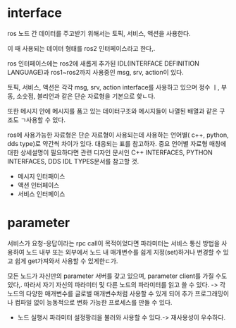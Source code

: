 # interface
ros 노드 간 데이터를 주고받기 위해서는
토픽, 서비스, 액션을 사용한다.

이 때 사용되는 데이터 형태를 ros2 인터페이스라고 한다,.

ros 인터페이스에는 ros2에 새롭게 추가된
IDL(INTERFACE DEFINITION LANGUAGE)과 ros1~ros2까지 사용중인
msg, srv, action이 있다.

토픽, 서비스, 액션은 각각 msg, srv, action interface를 사용하고 있으며
정수 ㅣ, 부동, 소숫점, 블리언과 같은 단순 자료형을 기본으로 핮ㄴ다.

또한 메시지 안에 메시지를 품고 있는 데이터구조와
메시지들이 나열된 배열과 같은 구조도 ㄱ사용할 수 있다.

ros에 사용가능한 자료형은 
단순 자료형이 사용되는데
사용하는 언어별( c++, python, dds type)로 약간씩 차이가 있다.
대응되는 표를 참고하자.
중요 언어별 자료형 매칭에 대한 상세설명이 필요하다면
관련 디자인 문서인 C++ INTERFACES, PYTHON INTERFACES, DDS IDL TYPES문서를 참고할 것.

- 메시지 인터패이스
- 액션 인터페이스
- 서비스 인터페이스
# parameter
서비스가 요청-응답이라는 rpc call이 목적이었다면
파라미터는 서비스 통신 방법을 사용하여
노드 내부 또는 외부에서 
노드 내 매개변수를 쉽게 지정(set)하거나 변경할 수 있고
쉽게 get가져와서 사용할 수 있게한ㄷ가.

모든 노드가 자신만의 parameter  서버를 갖고 있으며, parameter client를 가질 수도 있다,.
따라서 자기 자신의 파라미터 및 다른 노드의 파라미터를 읽고 쓸 수 있다.
-> 각 노드의 다양한 매개변수를 글로벌 매개변수처럼 사용할 수 있게 되어
추가 프로그래밍이나 컴파일 없이 능동적으로 변화 가능한 프로세스를 만들 수 있다.

+ 노드 실행시 파라미터 설정팡리을 불러와 사용할 수 있다.-> 재사용성이 우수하다.